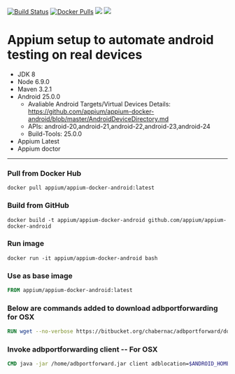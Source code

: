 [![Build Status](https://travis-ci.org/appium/appium-docker-android.svg?branch=master)](https://travis-ci.org/appium/appium-docker-android)
[![Docker Pulls](https://img.shields.io/docker/pulls/appium/appium-docker-android.svg?style=flat-square)](https://hub.docker.com/r/appium/appium-docker-android/)
[![](https://images.microbadger.com/badges/image/appium/appium-docker-android.svg)](https://microbadger.com/images/appium/appium-docker-android)
[![](https://images.microbadger.com/badges/version/appium/appium-docker-android.svg)](https://microbadger.com/images/appium/appium-docker-android)

# Appium setup to automate android testing on real devices

- JDK 8
- Node 6.9.0
- Maven 3.2.1
- Android 25.0.0
    + Avaliable Android Targets/Virtual Devices Details: https://github.com/appium/appium-docker-android/blob/master/AndroidDeviceDirectory.md
    + APIs: android-20,android-21,android-22,android-23,android-24
    + Build-Tools: 25.0.0
- Appium Latest
- Appium doctor

----
### Pull from Docker Hub
```
docker pull appium/appium-docker-android:latest
```

### Build from GitHub
```
docker build -t appium/appium-docker-android github.com/appium/appium-docker-android
```

### Run image
```
docker run -it appium/appium-docker-android bash
```

### Use as base image
```Dockerfile
FROM appium/appium-docker-android:latest
```

### Below are commands added to download adbportforwarding for OSX
```Dockerfile
RUN wget --no-verbose https://bitbucket.org/chabernac/adbportforward/downloads/adbportforward.jar -O /home/adbportforward.jar
```


### Invoke adbportforwarding client -- For OSX
```Dockerfile
CMD java -jar /home/adbportforward.jar client adblocation=$ANDROID_HOME/platform-tools/ remotehost=127.0.0.1 port=6037 &
```
